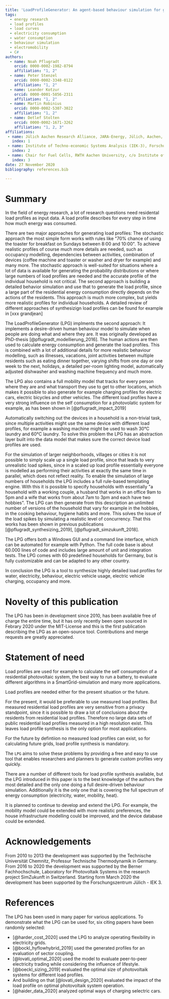 ```yaml
---
title: 'LoadProfileGenerator: An agent-based behaviour simulation for generating residential load profiles'
tags:
  - energy research
  - load profiles
  - load curves
  - electricity consumption
  - water consumption
  - behaviour simulation
  - electromobility
  - C#
authors:
  - name: Noah Pflugradt
    orcid: 0000-0002-1982-8794
    affiliation: "1, 2"
  - name: Peter Stenzel
    orcid: 0000-0002-3348-0122
    affiliation: "1, 2"
  - name: Leander Kotzur
    orcid: 0000-0001-5856-2311
    affiliation: "1, 2"
  - name: Martin Robinius
    orcid: 0000-0002-5307-3022
    affiliation: "1, 2"
  - name: Detlef Stolten
    orcid: 0000-0002-1671-3262
    affiliation: "1, 2, 3"
affiliations:
 - name: Jülich Aachen Research Alliance, JARA-Energy, Jülich, Aachen, Germany
   index: 1
 - name: Institute of Techno-economic Systems Analysis (IEK-3), Forschungszentrum Jülich GmbH, Wilhelm-Johnen-Str., D-52428 Jülich, Germany
   index: 2
 - name: Chair for Fuel Cells, RWTH Aachen University, c/o Institute of Techno-economic Systems Analysis (IEK-3), Forschungszentrum Jülich GmbH, Wilhelm-Johnen-Str., D-52428 Jülich, Germany
   index: 3
date: 27 November 2020
bibliography: references.bib

---
```


# Summary

In the field of energy research, a lot of research questions need residental load profiles as input data. A load profile describes 
for every step in time how much energy was consumed. 

There are two major approaches for generating load profiles: The stochastic approach the most simple form works with rules like 
"70% chance of using the toaster for breakfast on Sundays between 8:00 and 10:00". To achieve realistic profiles of course much more details are needed, 
such as occupancy modelling, dependencies between activities, combination of devices (coffee machine and toaster or washer and dryer for example) and many more.
The stochastic approach is well-suited for situations where a lot of data is available for generating the probability distributions or where large numbers of 
load profiles are needed and the accurate profile of the individual household is not critical.
The second approach is building a detailed behavior simulation and use that to generate the load profile, since a 
large part of the residential energy consumption directly depends on the actions of the residents. This approach is much more complex, 
but yields more realistic profiles for individual households. A detailed review of different approaches of synthesizign load profiles can be found for example in [xxx grandjean]

The LoadProfileGenerator (LPG) implments the second approach: It implements a desire-driven human behaviour model to simulate when people are doing what and where they are. It was originally developed as PhD-thesis [@pflugradt_modellierung_2016].
The human actions are then used to calculate energy consumption and generate the load profiles. 
This is combined with a lot of additional details for more realistic behaviour modelling, such as illnesses, vacations, joint activities between multiple residents such as eating dinner together, 
varying shifts from one day or one week to the next, holidays, a detailed per-room lighting model, automatically adjusted dishwasher and washing machine frequency and much more.

The LPG also contains a full mobility model that tracks for every person where they are and what transport they use to get to other locations, 
which makes it possible to also generate for example charging profiles for electric cars, electric bicycles and other vehicles. The different load profiles have a very strong influence on the self consumption
for a photovolatic system for example, as has been shown in [@pflugradt_impact_2019]

Automatically switching out the devices in a household is a non-trivial task, since multiple activities might use the same device with different 
load profiles, for example a washing machine might be used to wash 30°C laundry and 60°C laundry.
To solve this problem the LPG has an abstraction layer built into the data model that makes sure the correct device load profiles are used.

For the simulation of larger neighborhoods, villages or cities it is not possible to simply scale up a single load profile, since that leads to very 
unrealistic load spikes, since in a scaled up load profile 
essentially everyone is modelled as performing their activities at exactly the same time in parallel, which does not reflect reality.
To enable the simulation of large numbers of households the LPG includes a full rule-based templating engine. With this it is possible 
to specify households with essentially "a household with a working couple,
a husband that works in an office 9am to 5pm and a wife that works from about 7am to 3pm and each have two hobbies". The LPG can 
then generate from this description an unlimited number of versions of the household that vary 
for example in the hobbies, in the cooking behaviour, hygiene habits and more. This solves the issue of the load spikes by 
simulating a realistic level of concurrency. That this works has been shown in previous publications [@pflugradt_synthesizing_2019], [@pflugradt_simzukunft_2018].

The LPG offers both a Windows GUI and a command line interface, which can be automated for example with Python. The full code base is 
about 60.000 lines of code and includes large amount of unit and integration tests. The LPG comes with 60 predefined households for Germany, 
but is fully customizable and can be adapted to any other country.

In conclusion the LPG is a tool to synthesize highly detailed load profiles for water, electricity, behaviour, electric vehicle usage, electric vehicle charging, occupancy and more. 

# Novelty of this publication

The LPG has been in development since 2010, has been available free of charge the entire time, but it has only recently been open sourced 
in Febrary 2020 under the MIT-License and this is the first publication describing the LPG as an open-source tool. Contributions and merge requests are greatly appreciated.

# Statement of need

Load profiles are used for example to calculate the self consumption of a residential photovoltaic system, the best way to run a battery, to evaluate different algorithms in a SmartGrid-simulation and many more applications.

Load profiles are needed either for the present situation or the future.

For the present, it would be preferable to use measured load profiles. But measured residential load profiles are very sensitive from a privacy standpoint, since it is possible to draw a 
lot of conclusions about the residents from residential load profiles. Therefore no large data sets of public residential load profiles measured in a high resolution exist.
This leaves load profile synthesis is the only option for most applications.

For the future by defintiion no measured load profiles can exist, so for calculating future grids, load profile synthesis is mandatory.

The `LPG` aims to solve these problems by providing a free and easy to use tool that enables researchers and planners to generate custom profiles very quickly.

There are a number of different tools for load profile synthesis available, but the LPG introduced in this paper is to the best knowledge of the authors the most detailed and the only one doing a full desire-driven behaviour simulation.
Additionally it is the only one that is covering the full spectrum of energy consumption (electricity, water, mobility, heat).

It is planned to continue to develop and extend the LPG. For example, the mobility model could be extended with more realistic preferences, 
the house infrastructure modelling could be improved, and the device database could be extended.


# Acknowledgements

From 2010 to 2013 the development was supported by the Technische Universität Chemnitz, Professur Technische Thermodynamik in Germany.
From 2016 to 2020 the development was supported by the Berner Fachhochschule, Laboratory for Photovoltaik Systems in the research project SimZukunft in Switzerland.
Starting form March 2020 the development has been supported by the Forschungszentrum Jülich - IEK 3.


# References

The LPG has been used in many paper for various applications. To demonstrate what the LPG can be used for, six citing papers have been randomly selected:

- [@harder_cost_2020] used the LPG to analyze operating flexibility in electricity grids. 
- [@bockl_hyflowhybrid_2019] used the generated profiles for an evaluation of sector coupling.
- [@lovati_optimal_2020] used the model to evaluate peer-to-peer electricity trading while considering the influence of lifestyle.
- [@boeckl_sizing_2019] evaluated the optimal size of photovoltaik systems for different load profiles. 
- And building on that [@lovati_design_2020] evaluated the impact of the load profile on optimal photovoltaik system operation.
- [@haider_data_2020] analyzed optimal ways of charging selectric cars.
  
  




